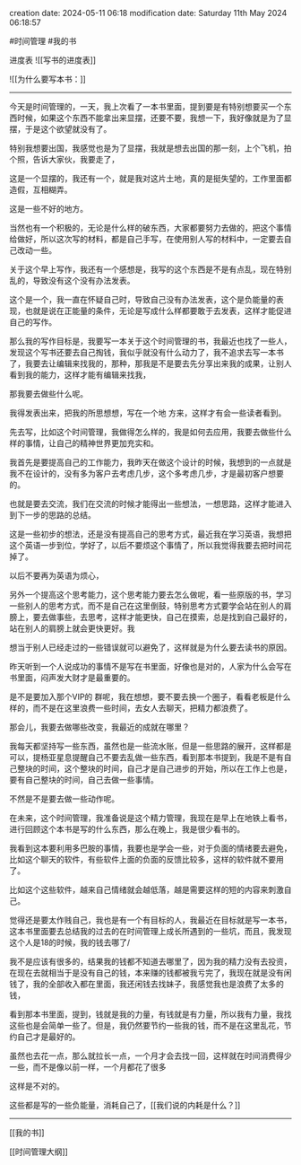 
creation date: 2024-05-11 06:18 
modification date: Saturday 11th May 2024 06:18:57

#时间管理  #我的书 

进度表
![[写书的进度表]]

![[为什么要写本书：]]

---
今天是时间管理的，一天，我上次看了一本书里面，提到要是有特别想要买一个东西时候，如果这个东西不能拿出来显摆，还要不要，我想一下，我好像就是为了显摆，于是这个欲望就没有了。

特别我想要出国，我感觉也是为了显摆，我就是想去出国的那一刻，上个飞机，拍个照，告诉大家伙，我要走了，

这是一个显摆的，我还有一个，就是我对这片土地，真的是挺失望的，工作里面都造假，互相糊弄。

这是一些不好的地方。

当然也有一个积极的，无论是什么样的破东西，大家都要努力去做的，把这个事情给做好，所以这次写的材料，都是自己手写，在使用别人写的材料中，一定要去自己改动一些。

关于这个早上写作，我还有一个感想是，我写的这个东西是不是有点乱，现在特别乱的，导致没有这个没有办法发表。

这个是一个，我一直在怀疑自己时，导致自己没有办法发表，这个是负能量的表现，也就是说在正能量的条件，无论是写成什么样都要敢于去发表，这样才能促进自己的写作。

那么我的写作目标是，我要写一本关于这个时间管理的书，我最近也找了一些人，发现这个写书还要去自己掏钱，我似乎就没有什么动力了，我不追求去写一本书了，我要去让编辑来找我的，那种，那我是不是要去先分享出来我的成果，让别人看到我的能力，这样才能有编辑来找我，

那我要去做些什么呢。

我得发表出来，把我的所思想想，写在一个地 方来，这样才有会一些读者看到。

先去写，比如这个时间管理，我做得怎么样的，我是如何去应用，我要去做些什么样的事情，让自己的精神世界更加充实和。

我首先是要提高自己的工作能力，我昨天在做这个设计的时候，我想到的一点就是我不在设计的，没有多为客户去考虑几步，这个多考虑几步，才是最初客户想要的。

也就是要去交流，我们在交流的时候才能得出一些想法，一想思路，这样才能进入到下一步的思路的总结。

这是一些初步的想法，还是没有提高自己的思考方式，最近我在学习英语，我想把这个英语一步到位，学好了，以后不要烦这个事情了，所以我觉得我要去把时间花掉了。

以后不要再为英语为烦心，

另外一个提高这个思考能力，这个思考能力要去怎么做呢，看一些原版的书，学习一些别人的思考方式，而不是自己在这里倒鼓，特别思考方式要学会站在别人的肩膀上，要去做事些，去思考，这样才能更快，自己在摸索，总是找到自己最好的，站在别人的肩膀上就会更快更好。我

想当于别人已经走过的一些错误就可以避免了，这样就是为什么要去读书的原因。

昨天听到一个人说成功的事情不是写在书里面，好像也是对的，人家为什么会写在书里面，闷声发大财才是最重要的。

是不是要加入那个VIP的 群呢，我在想想，要不要去换一个圈子，看看老板是什么样的，而不是在这里浪费一些时间，去女人去聊天，把精力都浪费了。

那会儿，我要去做哪些改变，我最近的成就在哪里？

我每天都坚持写一些东西，虽然也是一些流水账，但是一些思路的展开，这样都是可以，提杨亚星息提醒自己不要去乱做一些东西，看到那本书提到，我是不是有自己整块的时间，这个整块的时间，自己才是自己进步的开始，所以在工作上也是，要有自己整块的时间，自己去做一些事情。

不然是不是要去做一些动作呢。

在未来，这个时间管理，我准备说是这个精力管理，我现在是早上在地铁上看书，进行回顾这个本书是写的什么东西，那么在晚上，我是很少看书的。

我看到这本要利用多巴胺的事情，我要也是学会一些，对于负面的情绪要去避免，比如这个聊天的软件，有些软件上面的负面的反馈比较多，这样的软件就不要用了。

比如这个这些软件，越来自己情绪就会越低落，越是需要这样的短的内容来刺激自己。

觉得还是要太作贱自己，我也是有一个有目标的人，我最近在目标就是写一本书，这本书里面要去总结我的过去的在时间管理上成长所遇到的一些坑，而且，我发现这个人是18的时候，我的钱去哪了/

我不是应该有很多的，结果我的钱都不知道去哪里了，因为我的精力没有去投资，在现在去就相当于是没有自己的钱，本来赚的钱都被我亏完了，我现在就是没有闲钱了，我的全部收入都在里面，我还闲钱去找妹子，我感觉我也是浪费了太多的钱，

看到那本书里面，提到，钱就是我的力量，有钱就是有力量，所以我有力量，我找这些也是会简单一些了。但是，我仍然要节约一些我的钱，而不是在这里乱花，节约自己才是最好的。

虽然也去花一点，那么就拉长一点，一个月才会去找一回，这样就在时间消费得少一些，而不是像以前一样，一个月都花了很多

这样是不对的。

这些都是写的一些负能量，消耗自己了，[[我们说的内耗是什么？]]





---


[[我的书]]

[[时间管理大纲]]
